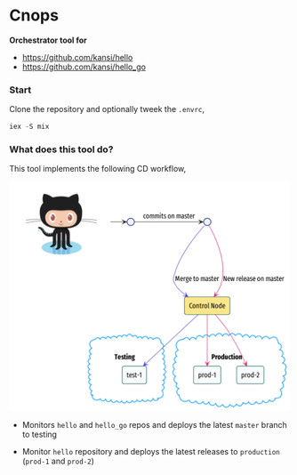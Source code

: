 # Cnops

**Orchestrator tool for**

- https://github.com/kansi/hello
- https://github.com/kansi/hello_go

### Start

Clone the repository and optionally tweek the `.envrc`,

```elixir
iex -S mix
```

### What does this tool do?

This tool implements the following CD workflow,

<img src="./assets/simple_cd.png" alt="How it works" width="700"/>


- Monitors `hello` and `hello_go` repos and deploys the latest `master` branch to testing

- Monitor `hello` repository and deploys the latest releases to `production` (`prod-1` and `prod-2`)
